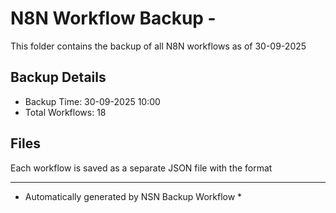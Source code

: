 # N8N Workflow Backup - 
This folder contains the backup of all N8N workflows as of 30-09-2025

## Backup Details
- Backup Time: 30-09-2025 10:00
- Total Workflows: 18

## Files
Each workflow is saved as a separate JSON file with the format

-----------
* Automatically generated by NSN Backup Workflow *